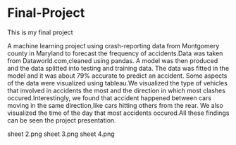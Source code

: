 # Final-Project
 
This is my final project

A machine learning project using crash-reporting data from Montgomery county in Maryland to forecast the frequency of accidents.Data was taken from Dataworld.com,cleaned using pandas. A model was then produced and the data splitted into testing and training data. The data was fitted in the model and it was about 79% accurate to predict an accident. Some aspects of the data were visualized using tableau.We visualized the type of vehicles that involved in accidents the most and the direction in which most clashes occured.Interestingly, we found that accident happened between cars moving in the same direction,like cars hitting others from the rear. We also visualized the time of the day that most accidents occured.All these findings can be seen the project presentation.

sheet 2.png 
sheet 3.png
sheet 4.png

